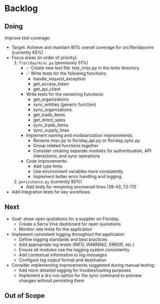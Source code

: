 # Backlog

## Doing

Improve test coverage:

* Target: Achieve and maintain 80% overall coverage for src/floridayvine (currently 65%)
* Focus areas (in order of priority):
  1. `floriday/misc.py` (previously 51%)
     * ✅ Create new test file: test_misc.py in the tests directory
     * ✅ Write tests for the following functions:
       - handle_request_exception
       - get_access_token
       - get_api_client
     * Write tests for the remaining functions:
       - get_organizations
       - sync_entities (generic function)
       - sync_organizations
       - get_trade_items
       - get_direct_sales
       - sync_trade_items
       - sync_supply_lines
     * Implement naming and modularization improvements:
       - Rename misc.py to floriday_api.py or floriday_sync.py
       - Group related functions together
       - Consider creating separate modules for authentication, API interactions, and sync operations
     * Code improvements:
       - Add type hints
       - Use environment variables more consistently
       - Implement better error handling and logging
  2. `persistence.py` (currently 90%)
     * Add tests for remaining uncovered lines (38-43, 72-73)
* Add integration tests for key workflows

## Next

* Goal: show open quotations for a supplier on Floriday.
  * Create a Serra Vine dashboard for open quotations
  * Monitor rate limits for the application
* Implement consistent logging throughout the application
  * Define logging standards and best practices
  * Add appropriate log levels (INFO, WARNING, ERROR, etc.)
  * Ensure all modules use the logging system consistently
  * Add contextual information to log messages
  * Configure log output format and destination
* Consider implementing improvements suggested during manual testing:
  * Add more detailed logging for troubleshooting purposes
  * Implement a dry-run option for the sync command to preview changes without persisting them

## Out of Scope
